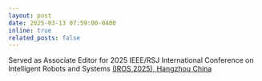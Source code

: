 ```yaml
---
layout: post
date: 2025-03-13 07:59:00-0400
inline: true
related_posts: false
---
```

Served as Associate Editor for 2025 IEEE/RSJ International Conference on Intelligent Robots and Systems [(IROS 2025), Hangzhou China](https://www.iros25.org/)
<!-- A simple inline announcement with Markdown emoji! :sparkles: :smile: -->